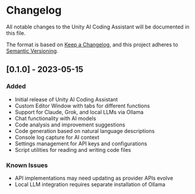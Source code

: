 # Changelog

All notable changes to the Unity AI Coding Assistant will be documented in this file.

The format is based on [Keep a Changelog](https://keepachangelog.com/en/1.0.0/),
and this project adheres to [Semantic Versioning](https://semver.org/spec/v2.0.0.html).

## [0.1.0] - 2023-05-15

### Added
- Initial release of Unity AI Coding Assistant
- Custom Editor Window with tabs for different functions
- Support for Claude, Grok, and local LLMs via Ollama
- Chat functionality with AI models
- Code analysis and improvement suggestions
- Code generation based on natural language descriptions
- Console log capture for AI context
- Settings management for API keys and configurations
- Script utilities for reading and writing code files

### Known Issues
- API implementations may need updating as provider APIs evolve
- Local LLM integration requires separate installation of Ollama 